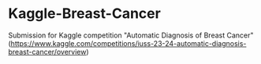 # Kaggle-Breast-Cancer
Submission for Kaggle competition "Automatic Diagnosis of Breast Cancer"
(https://www.kaggle.com/competitions/iuss-23-24-automatic-diagnosis-breast-cancer/overview)
